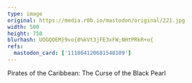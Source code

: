 ```yaml
---
type: image
original: https://media.r0b.io/mastodon/original/221.jpg
width: 500
height: 750
blurhash: UOGQOEM}9vo{0%kVt3jFE3xFW;NHtPRkR+o{
refs:
  mastodon_card: ['111864120681548109']
---
```


Pirates of the Caribbean: The Curse of the Black Pearl
